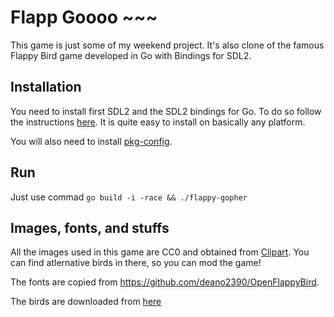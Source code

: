 # Flapp Goooo ~~~

This game is just some of my weekend project. It's also clone of the famous
Flappy Bird game developed in Go with Bindings for SDL2.

## Installation

You need to install first SDL2 and the SDL2 bindings for Go. To do so follow the instructions [here](https://github.com/veandco/go-sdl2).
It is quite easy to install on basically any platform.

You will also need to install [pkg-config](https://en.wikipedia.org/wiki/Pkg-config).

## Run

Just use commad `go build -i -race && ./flappy-gopher`

## Images, fonts, and stuffs

All the images used in this game are CC0 and obtained from [Clipart](https://openclipart.org/tags/flapping).
You can find atlernative birds in there, so you can mod the game!

The fonts are copied from https://github.com/deano2390/OpenFlappyBird.

The birds are downloaded from [here](https://opengameart.org/content/free-game-asset-grumpy-flappy-bird-sprite-sheets)

